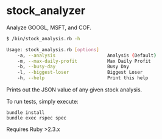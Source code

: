 # stock_analyzer

Analyze GOOGL, MSFT, and COF.

```bash
$ /bin/stock_analysis.rb -h

Usage: stock_analysis.rb [options]
    -a, --analysis                   Analysis (Default)
    -m, --max-daily-profit           Max Daily Profit
    -b, --busy-day                   Busy Day
    -l, --biggest-loser              Biggest Loser
    -h, --help                       Print this help
```

Prints out the JSON value of any given stock analysis.

To run tests, simply execute:

```
bundle install
bundle exec rspec spec
```

Requires Ruby >2.3.x
